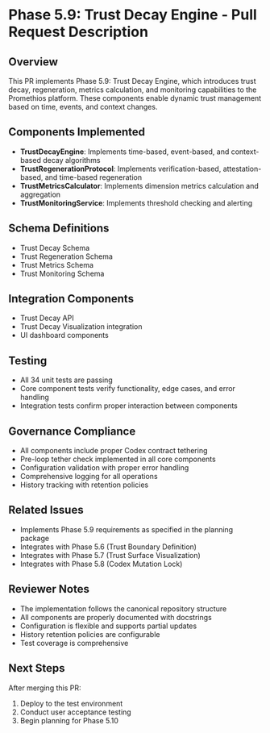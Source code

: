 # Phase 5.9: Trust Decay Engine - Pull Request Description

## Overview
This PR implements Phase 5.9: Trust Decay Engine, which introduces trust decay, regeneration, metrics calculation, and monitoring capabilities to the Promethios platform. These components enable dynamic trust management based on time, events, and context changes.

## Components Implemented
- **TrustDecayEngine**: Implements time-based, event-based, and context-based decay algorithms
- **TrustRegenerationProtocol**: Implements verification-based, attestation-based, and time-based regeneration
- **TrustMetricsCalculator**: Implements dimension metrics calculation and aggregation
- **TrustMonitoringService**: Implements threshold checking and alerting

## Schema Definitions
- Trust Decay Schema
- Trust Regeneration Schema
- Trust Metrics Schema
- Trust Monitoring Schema

## Integration Components
- Trust Decay API
- Trust Decay Visualization integration
- UI dashboard components

## Testing
- All 34 unit tests are passing
- Core component tests verify functionality, edge cases, and error handling
- Integration tests confirm proper interaction between components

## Governance Compliance
- All components include proper Codex contract tethering
- Pre-loop tether check implemented in all core components
- Configuration validation with proper error handling
- Comprehensive logging for all operations
- History tracking with retention policies

## Related Issues
- Implements Phase 5.9 requirements as specified in the planning package
- Integrates with Phase 5.6 (Trust Boundary Definition)
- Integrates with Phase 5.7 (Trust Surface Visualization)
- Integrates with Phase 5.8 (Codex Mutation Lock)

## Reviewer Notes
- The implementation follows the canonical repository structure
- All components are properly documented with docstrings
- Configuration is flexible and supports partial updates
- History retention policies are configurable
- Test coverage is comprehensive

## Next Steps
After merging this PR:
1. Deploy to the test environment
2. Conduct user acceptance testing
3. Begin planning for Phase 5.10
